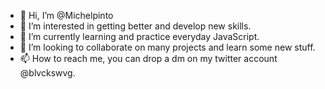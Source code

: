 - 👋 Hi, I’m @Michelpinto
- 👀 I’m interested in getting better and develop new skills.
- 🌱 I’m currently learning and practice everyday JavaScript.
- 💞️ I’m looking to collaborate on many projects and learn some new stuff.
- 📫 How to reach me, you can drop a dm on my twitter account @blvckswvg.

<!---
Michelpinto/Michelpinto is a ✨ special ✨ repository because its `README.md` (this file) appears on your GitHub profile.
You can click the Preview link to take a look at your changes.
--->
